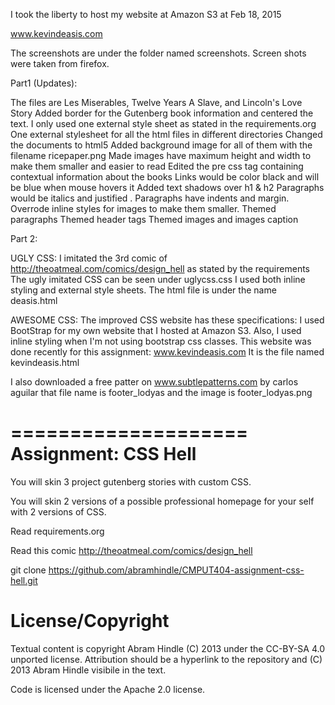 I took the liberty to host my website at Amazon S3
at Feb 18, 2015

www.kevindeasis.com


The screenshots are under the folder named screenshots.
Screen shots were taken from firefox.

Part1 (Updates):

The files are Les Miserables, Twelve Years A Slave, and Lincoln's Love Story
Added border for the Gutenberg book information and centered the text.
I only used one external style sheet as stated in the requirements.org
One external stylesheet for all the html files in different directories
Changed the documents to html5
Added background image for all of them with the filename ricepaper.png
Made images have maximum height and width to make them smaller and easier to read
Edited the pre css tag containing contextual information about the books
Links would be color black and will be blue when mouse hovers it
Added text shadows over h1 & h2
Paragraphs would be italics and justified . 
Paragraphs have indents and margin.
Overrode inline styles for images to make them smaller.
Themed paragraphs
Themed header tags
Themed images and images caption


Part 2:

UGLY CSS:
I imitated the 3rd comic of http://theoatmeal.com/comics/design_hell
as stated by the requirements
The ugly imitated CSS can be seen under uglycss.css
I used both inline styling and external style sheets.
The html file is under the name deasis.html

AWESOME CSS:
The improved CSS website has these specifications:
I used BootStrap for my own website that I hosted at Amazon S3.
Also, I used inline styling when I'm not using bootstrap css classes.
This website was done recently for this assignment: www.kevindeasis.com
It is the file named kevindeasis.html

I also downloaded a free patter on www.subtlepatterns.com by carlos aguilar
that file name is footer_lodyas and the image is footer_lodyas.png 


====================
Assignment: CSS Hell
====================

You will skin 3 project gutenberg stories with custom CSS.

You will skin 2 versions of a possible professional homepage for your
self with 2 versions of CSS.

Read requirements.org

Read this comic http://theoatmeal.com/comics/design_hell

git clone https://github.com/abramhindle/CMPUT404-assignment-css-hell.git

License/Copyright
=================

Textual content is copyright Abram Hindle (C) 2013 under the CC-BY-SA
4.0 unported license. Attribution should be a hyperlink to the
repository and (C) 2013 Abram Hindle visibile in the text.

Code is licensed under the Apache 2.0 license.



